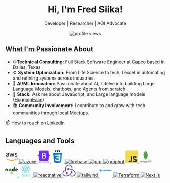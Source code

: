 <h1 align="center">Hi, I'm Fred Siika!</h1>
<p align="center">Developer | Researcher | AGI Advocate</p>
<p align="center"><img src="https://camo.githubusercontent.com/12af99cc2ccfd2cb959c55bad2a98276d14de4ac9796cef52cbf5afcbd1039f7/68747470733a2f2f6b6f6d617265762e636f6d2f67687076632f3f757365726e616d653d616d7275746870696c6c6169" alt="profile views" /></p>

<section>
    <h2>What I'm Passionate About</h2>
    <ul>
        <li>⚙️<strong>Technical Consulting:</strong> Full Stack Software Engineer at <a href="https://www.capco.com/" target="_blank" rel="noopener noreferrer">Capco</a> based in Dallas, Texas</li>
        <li>⚙️ <strong>System Optimization:</strong> From Life Science to tech, I excel in automating and refining systems across industries.</li>
        <li>🤖 <strong>AI/ML Innovation:</strong> Passionate about AI, I delve into building Large Language Models, chatbots, and Agents from scratch</li>
        <li>💬 <strong>Stack:</strong> Ask me about JavaScript, and Large language models (<a href="https://huggingface.co/" target="_blank" rel="noopener noreferrer">HuggingFace</a>)</li>
        <li>📚 <strong>Community Involvement:</strong> I contribute to and grow with tech communities through local Meetups.</li>
    </ul>
</section>

<p>📫 How to reach on <a href="https://www.linkedin.com/in/fredsiika/" target="_blank" rel="noopener noreferrer">LinkedIn</a></p>

<section>
    <h2>Languages and Tools</h2>
    <p align="left">
 <p align="left"> <a href="https://aws.amazon.com" target="_blank"> <img src="https://raw.githubusercontent.com/devicons/devicon/master/icons/amazonwebservices/amazonwebservices-original-wordmark.svg" alt="aws" width="40" height="40"/> </a> <a href="https://azure.microsoft.com/en-in/" target="_blank"> <img src="https://www.vectorlogo.zone/logos/microsoft_azure/microsoft_azure-icon.svg" alt="azure" width="40" height="40"/> </a> <a href="https://getbootstrap.com" target="_blank"> <img src="https://raw.githubusercontent.com/devicons/devicon/master/icons/bootstrap/bootstrap-plain-wordmark.svg" alt="bootstrap" width="40" height="40"/> </a> <a href="https://www.w3schools.com/css/" target="_blank"> <img src="https://raw.githubusercontent.com/devicons/devicon/master/icons/css3/css3-original-wordmark.svg" alt="css3" width="40" height="40"/> </a> <a href="https://firebase.google.com/" target="_blank"> <img src="https://www.vectorlogo.zone/logos/firebase/firebase-icon.svg" alt="firebase" width="40" height="40"/> </a> <a href="https://cloud.google.com" target="_blank"> <img src="https://www.vectorlogo.zone/logos/google_cloud/google_cloud-icon.svg" alt="gcp" width="40" height="40"/> </a> <a href="https://graphql.org" target="_blank"> <img src="https://www.vectorlogo.zone/logos/graphql/graphql-icon.svg" alt="graphql" width="40" height="40"/> </a> <a href="https://developer.mozilla.org/en-US/docs/Web/JavaScript" target="_blank"> <img src="https://raw.githubusercontent.com/devicons/devicon/master/icons/javascript/javascript-original.svg" alt="javascript" width="40" height="40"/> </a> <a href="https://www.mongodb.com/" target="_blank"> <img src="https://raw.githubusercontent.com/devicons/devicon/master/icons/mongodb/mongodb-original-wordmark.svg" alt="mongodb" width="40" height="40"/> </a> <a href="https://nodejs.org" target="_blank"> <img src="https://raw.githubusercontent.com/devicons/devicon/master/icons/nodejs/nodejs-original-wordmark.svg" alt="nodejs" width="40" height="40"/> </a> <a href="https://reactjs.org/" target="_blank"> <img src="https://raw.githubusercontent.com/devicons/devicon/master/icons/react/react-original-wordmark.svg" alt="react" width="40" height="40"/> </a> <a href="https://reactnative.dev/" target="_blank"> <img src="https://reactnative.dev/img/header_logo.svg" alt="reactnative" width="40" height="40"/> </a> <a href="https://redux.js.org" target="_blank"> <img src="https://raw.githubusercontent.com/devicons/devicon/master/icons/redux/redux-original.svg" alt="redux" width="40" height="40"/> </a> <a href="https://tailwindcss.com/" target="_blank"> <img src="https://www.vectorlogo.zone/logos/tailwindcss/tailwindcss-icon.svg" alt="tailwind" width="40" height="40"/> </a> <a href="https://webpack.js.org" target="_blank"> <img src="https://raw.githubusercontent.com/devicons/devicon/d00d0969292a6569d45b06d3f350f463a0107b0d/icons/webpack/webpack-original-wordmark.svg" alt="webpack" width="40" height="40"/> </a>   <a href="https://www.terraform.io/" target="_blank">
    <img src="https://www.vectorlogo.zone/logos/terraformio/terraformio-icon.svg" alt="Terraform" width="40" height="40"/>
  </a>
  <a href="https://nextjs.org/" target="_blank">
    <img src="https://cdn.worldvectorlogo.com/logos/next-js.svg" alt="Next.js" width="40" height="40"/>
  </a></p>       
</p>
</section>

